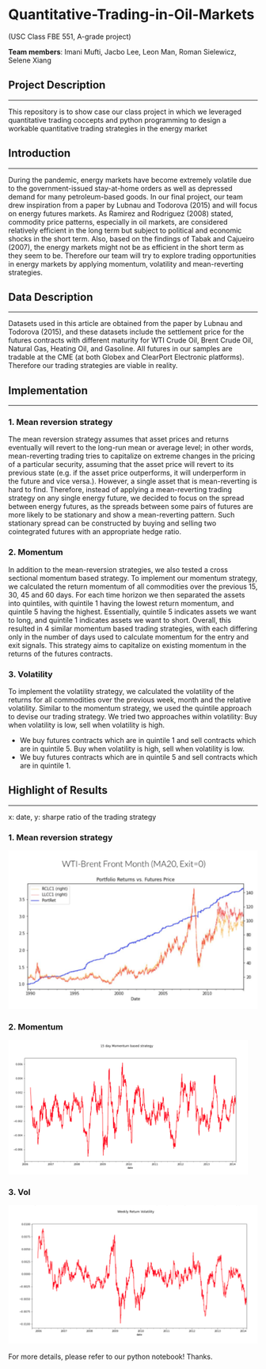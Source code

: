 # Quantitative-Trading-in-Oil-Markets 
(USC Class FBE 551, A-grade project)

**Team members**:
Imani Mufti, Jacbo Lee, Leon Man, Roman Sielewicz, Selene Xiang

## Project Description
*********************
This repository is to show case our class project in which we leveraged quantitative trading coccepts and python programming to design a workable quantitative trading strategies in the energy market


## Introduction
*********************
During the pandemic, energy markets have become extremely volatile due to the government-issued stay-at-home orders as well as depressed demand for many petroleum-based goods. In our final project, our team drew inspiration from a paper by Lubnau and Todorova (2015) and will focus on energy futures markets. As Ramirez and Rodriguez (2008) stated, commodity price patterns, especially in oil markets, are considered relatively efficient in the long term but subject to political and economic shocks in the short term. Also, based on the findings of Tabak and Cajueiro (2007), the energy markets might not be as efficient in the short term as they seem to be. Therefore our team will try to explore trading opportunities in energy markets by applying momentum, volatility and mean-reverting strategies. 


## Data Description
*********************
Datasets used in this article are obtained from the paper by Lubnau and Todorova (2015), and these datasets include the settlement price for the futures contracts with different maturity for WTI Crude Oil, Brent Crude Oil, Natural Gas, Heating Oil, and Gasoline. All futures in our samples are tradable at the CME (at both Globex and ClearPort Electronic platforms). Therefore our trading strategies are viable in reality.


## Implementation
*********************
### 1. Mean reversion strategy
The mean reversion strategy assumes that asset prices and returns eventually will revert to the long-run mean or average level; in other words, mean-reverting trading tries to capitalize on extreme changes in the pricing of a particular security, assuming that the asset price will revert to its previous state (e.g. if the asset price outperforms, it will underperform in the future and vice versa.). However, a single asset that is mean-reverting is hard to find. Therefore, instead of applying a mean-reverting trading strategy on any single energy future, we decided to focus on the spread between energy futures, as the spreads between some pairs of futures are more likely to be stationary and show a mean-reverting pattern. Such stationary spread can be constructed by buying and selling two cointegrated futures with an appropriate hedge ratio. 

### 2. Momentum
In addition to the mean-reversion strategies, we also tested a cross sectional momentum based strategy. To implement our momentum strategy, we calculated the return momentum of all commodities over the previous 15, 30, 45 and 60 days. For each time horizon we then separated the assets into quintiles, with quintile 1 having the lowest return momentum, and quintile 5 having the highest. Essentially, quintile 5 indicates assets we want to long, and quintile 1 indicates assets we want to short. Overall, this resulted in 4 similar momentum based trading strategies, with each differing only in the number of days used to calculate momentum for the entry and exit signals. This strategy aims to capitalize on existing momentum in the returns of the futures contracts. 

### 3. Volatility
To implement the volatility strategy, we calculated the volatility of the returns for all commodities over the previous week, month and the relative volatility. Similar to the momentum strategy, we used the quintile approach to devise our trading strategy. We tried two approaches within volatility:
Buy when volatility is low, sell when volatility is high.
* We buy futures contracts which are in quintile 1 and sell contracts which are in quintile 5. Buy when volatility is high, sell when volatility is low.
* We buy futures contracts which are in quintile 5 and sell contracts which are in quintile 1.

## Highlight of Results
*********************
x: date, y: sharpe ratio of the trading strategy

### 1. Mean reversion strategy
![meanrevertingstrategy](https://github.com/kwlwman2/Quantitative-Trading-in-Oil-Markets/blob/main/Final%20Project%20Summary/Images/meanreverting.png)
### 2. Momentum
![meanrevertingstrategy](https://github.com/kwlwman2/Quantitative-Trading-in-Oil-Markets/blob/main/Final%20Project%20Summary/Images/momentum.png)
### 3. Vol
![meanrevertingstrategy](https://github.com/kwlwman2/Quantitative-Trading-in-Oil-Markets/blob/main/Final%20Project%20Summary/Images/vol.png)

For more details, please refer to our python notebook! Thanks.



